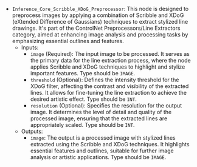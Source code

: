 - `Inference_Core_Scribble_XDoG_Preprocessor`: This node is designed to preprocess images by applying a combination of Scribble and XDoG (eXtended Difference of Gaussians) techniques to extract stylized line drawings. It's part of the ControlNet Preprocessors/Line Extractors category, aimed at enhancing image analysis and processing tasks by emphasizing essential outlines and features.
    - Inputs:
        - `image` (Required): The input image to be processed. It serves as the primary data for the line extraction process, where the node applies Scribble and XDoG techniques to highlight and stylize important features. Type should be `IMAGE`.
        - `threshold` (Optional): Defines the intensity threshold for the XDoG filter, affecting the contrast and visibility of the extracted lines. It allows for fine-tuning the line extraction to achieve the desired artistic effect. Type should be `INT`.
        - `resolution` (Optional): Specifies the resolution for the output image. It determines the level of detail and quality of the processed image, ensuring that the extracted lines are appropriately scaled. Type should be `INT`.
    - Outputs:
        - `image`: The output is a processed image with stylized lines extracted using the Scribble and XDoG techniques. It highlights essential features and outlines, suitable for further image analysis or artistic applications. Type should be `IMAGE`.
